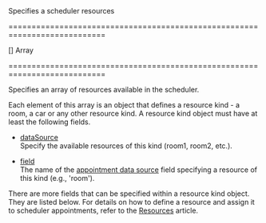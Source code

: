 <!--**
/*-------------------------------------------
    Auto-generated file. Do not modify.
-------------------------------------------

**-->
<!--d-->Specifies a scheduler resources<!--/d-->
===========================================================================
<!--default-->[]<!--/default-->
<!--type-->Array<!--/type-->
===========================================================================

<!--shortDescription-->
Specifies an array of resources available in the scheduler.
<!--/shortDescription-->

<!--fullDescription-->
Each element of this array is an object that defines a resource kind - a room, a car or any other resource kind. A resource kind object must have at least the following fields.

- [dataSource](/Documentation/ApiReference/UI_Widgets/dxScheduler/Configuration/resources/#dataSource)  
Specify the available resources of this kind (room1, room2, etc.).

- [field](/Documentation/ApiReference/UI_Widgets/dxScheduler/Configuration/resources/#field)  
The name of the [appointment data source](/Documentation/ApiReference/UI_Widgets/dxScheduler/Configuration/#dataSource) field specifying a resource of this kind (e.g., 'room').

There are more fields that can be specified within a resource kind object. They are listed below. For details on how to define a resource and assign it to scheduler appointments, refer to the [Resources](/Documentation/Guide/UI_Widgets/Scheduler/Resources/) article.


<!--/fullDescription-->